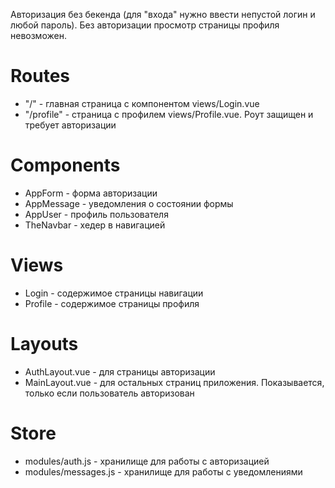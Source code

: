 Авторизация без бекенда (для "входа" нужно ввести непустой логин и любой пароль).
Без авторизации просмотр страницы профиля невозможен.

# Routes 
- "/" - главная страница с компонентом views/Login.vue
- "/profile" - страница с профилем views/Profile.vue. Роут защищен и требует авторизации

# Components
- AppForm - форма авторизации 
- AppMessage - уведомления о состоянии формы
- AppUser - профиль пользователя
- TheNavbar - хедер в навигацией

# Views
- Login - содержимое страницы навигации
- Profile - содержимое страницы профиля

# Layouts 
- AuthLayout.vue - для страницы авторизации
- MainLayout.vue - для остальных страниц приложения. Показывается, только если пользователь авторизован

# Store 
- modules/auth.js - хранилище для работы с авторизацией
- modules/messages.js - хранилище для работы с уведомлениями

